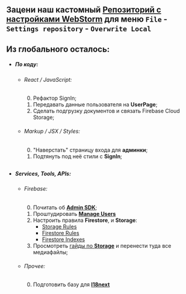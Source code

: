 ## Зацени наш кастомный [Репозиторий с настройками WebStorm] для меню `File` - `Settings repository` - `Overwrite Local`

## Из глобального осталось:
* ##### По коду:
  * ###### React / JavaScript:
    0) Рефактор SignIn;
    0) Передавать данные пользователя на **UserPage**;
    0) Сделать подгрузку документов и связать Firebase Cloud Storage;
 
  * ###### Markup / JSX / Styles:
    0) "Наверстать" страницу входа для **админки**;
    0) Подтянуть под неё стили с **SignIn**;
 
##
* ##### Services, Tools, APIs:
  * ###### Firebase:
    0) Почитать об **[Admin SDK]**;
    0) Проштудировать **[Manage Users]**
    0) Настроить правила **Firestore**, и **Storage**:
       * [Storage Rules]
       * [Firestore Rules]
       * [Firestore Indexes]
    0) Просмотреть [гайды по **Storage**][Storage Guides] и перенести туда все 
   медиафайлы;
 
  * ###### Прочее:
    0) Подготовить базу для **[I18next]**
    
[Admin SDK]: https://firebase.google.com/docs/admin/setup
[Storage Rules]: /storage.rules
[Firestore Rules]: /firestore.rules
[Firestore Indexes]: /firestore.indexes.json
[Storage Guides]: https://firebase.google.com/docs/storage/web/start
[I18next]: https://www.i18next.com/overview/getting-started
[Manage Users]: https://firebase.google.com/docs/auth/web/manage-users?authuser=0
[Репозиторий с настройками WebStorm]: https://github.com/JoncoLab/webstorm-settings